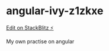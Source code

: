 # angular-ivy-z1zkxe

[Edit on StackBlitz ⚡️](https://stackblitz.com/edit/angular-ivy-z1zkxe)

My own practise on angular